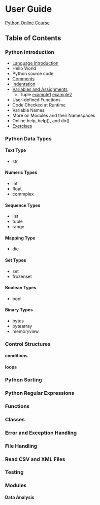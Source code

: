 # User Guide

[Python Online Course](python-courses.md)

## Table of Contents

### Python Introduction

- [Language Introduction](http://yasirbhutta.blogspot.com/2022/09/python-introduction-language.html)
- Hello World
- Python source code
- [Comments](https://yasirbhutta.blogspot.com/2022/09/learn-python-in-1-minute-comments.html)
- [Indentation](https://yasirbhutta.blogspot.com/2022/09/learn-python-in-1-minute-python.html)
- [Variables and Assignments](https://yasirbhutta.blogspot.com/2022/09/python-variables-and-assignment-basic.html)
  - Tuple [example1](https://yasirbhutta.blogspot.com/2022/09/python-variables-and-assignment-tuple.html) [example2](https://yasirbhutta.blogspot.com/2022/09/python-variables-and-assignment-tuple_22.html)
- User-defined Functions
- Code Checked at Runtime
- Variable Names
- More on Modules and their Namespaces
- Online help, help(), and dir()
- [Exercises](exercises.md)

### Python Data Types

#### Text Type

- str

#### Numeric Types

- int
- float
- commplex

#### Sequence Types

- list
- tuple
- range

#### Mapping Type

- dic

#### Set Types

- set
- frozenset

#### Boolean Types

- bool

#### Binary Types

- bytes
- bytearray
- memoryview

### Control Structures

#### conditions

#### loops

### Python Sorting

### Python Regular Expressions

### Functions

### Classes

### Error and Exception Handling

### File Handling

### Read CSV and XML Files

### Testing

### Modules

#### Data Analysis

